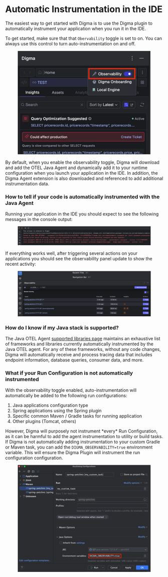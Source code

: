 # Automatic Instrumentation in the IDE

The easiest way to get started with Digma is to use the Digma plugin to automatically instrument your application when you run it in the IDE.

To get started, make sure that that `Obervability` toggle is set to on. You can always use this control to turn auto-instrumentation on and off.

<figure><img src="../../.gitbook/assets/image (16).png" alt=""><figcaption></figcaption></figure>

By default, when you enable the observability toggle, Digma will download and add the OTEL Java Agent and dynamically add it to your runtime configuration when you launch your application in the IDE. In addition,  the Digma Agent extension is also downloaded and referenced to add additional instrumentation data.&#x20;

### How to tell if your code is automatically instrumented with the Java Agent

Running your application in the IDE you should expect to see the following messages in the console output:

<figure><img src="../../.gitbook/assets/image (17).png" alt=""><figcaption></figcaption></figure>

If everything works well, after triggering several actions on your applications you should see the observability panel update to show the recent activity:

<figure><img src="../../.gitbook/assets/image (18).png" alt=""><figcaption></figcaption></figure>

### How do I know if my Java stack is supported?

The Java OTEL Agent [supported libraries page](https://github.com/open-telemetry/opentelemetry-java-instrumentation/blob/main/docs/supported-libraries.md) maintains an exhaustive list of frameworks and libraries currently automatically instrumented by the Java OTEL agent. For any of these frameworks, without any code changes, Digma will automatically receive and process tracing data that includes endpoint information, database queries, consumer data, and more. &#x20;

### What if your Run Configuration is not automatically instrumented

With the observability toggle enabled, auto-instrumentation will automatically be added to the following run configurations:

1. Java applications configuration type
2. Spring applications using the Spring plugin
3. Specific common Maven / Gradle tasks for running application
4. Other plugins (Tomcat, others)

However, Digma will purposely not instrument \*every\* Run Configuration, as it can be harmful to add the agent instrumentation to utility or build tasks. If Digma is not automatically adding instrumentation to your custom Gradle or Maven task, you can add the `DIGMA_OBSERVABILITY=true` environment variable. This will ensure the Digma Plugin will instrument the run configuration configuration.

<figure><img src="../../.gitbook/assets/image (19).png" alt=""><figcaption></figcaption></figure>

###
